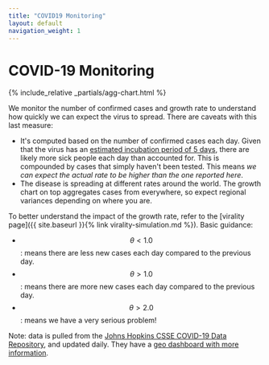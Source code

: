 ```yaml
---
title: "COVID19 Monitoring"
layout: default
navigation_weight: 1
---
```


# COVID-19 Monitoring

{% include_relative _partials/agg-chart.html %}

We monitor the number of confirmed cases and growth rate to understand how quickly we can expect
the virus to spread. There are caveats with this last measure:

   - It's computed based on the number of confirmed cases each day. Given that the virus
   has an [estimated incubation period of 5 days](https://annals.org/aim/fullarticle/2762808/incubation-period-coronavirus-disease-2019-covid-19-from-publicly-reported),
   there are likely more sick people each day than accounted for. This is compounded by cases
   that simply haven't been tested. This means *we can expect the actual rate to be higher
   than the one reported here*.
  - The disease is spreading at different rates around the world. The growth chart on top
  aggregates cases from everywhere, so expect regional variances depending on where you are.
  


To better understand the impact of the growth rate, refer to the [virality page]({{ site.baseurl }}{% link virality-simulation.md %}). 
Basic guidance:

  - $$\theta < 1.0$$: means there are less new cases each day compared to the previous day.
  - $$\theta > 1.0$$: means there are more new cases each day compared to the previous day.
  - $$\theta > 2.0$$: means we have a very serious problem!

Note: data is pulled from the [Johns Hopkins CSSE COVID-19 Data Repository](https://github.com/CSSEGISandData/COVID-19),
and updated daily. They have a [geo dashboard with more information](https://www.arcgis.com/apps/opsdashboard/index.html#/bda7594740fd40299423467b48e9ecf6).
